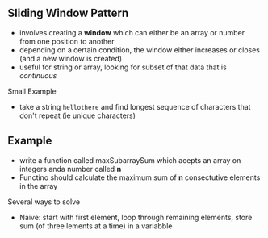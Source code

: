 ## Sliding Window Pattern

- involves creating a **window** which can either be an array or number from one position to another
- depending on a certain condition, the window either increases or closes (and a new window is created)
- useful for string or array, looking for subset of that data that is *continuous*

Small Example
- take a string `hellothere` and find longest sequence of characters that don't repeat (ie unique characters)

## Example

- write a function called maxSubarraySum which acepts an array on integers anda number called **n**
- Functino should calculate the maximum sum of **n** consectutive elements in the array

Several ways to solve
- Naive: start with first element, loop through remaining elements, store sum (of three lements at a time) in a variabble